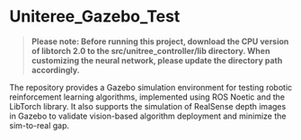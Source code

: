# Uniteree_Gazebo_Test
> **Please note: Before running this project, download the CPU version of libtorch 2.0 to the src/unitree_controller/lib directory. When customizing the neural network, please update the directory path accordingly.**

The repository provides a Gazebo simulation environment for testing robotic reinforcement learning algorithms, implemented using ROS Noetic and the LibTorch library. It also supports the simulation of RealSense depth images in Gazebo to validate vision-based algorithm deployment and minimize the sim-to-real gap.